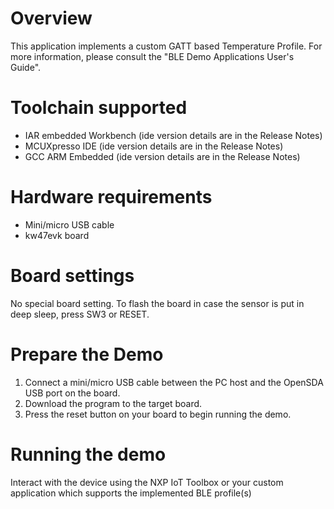 Overview
========
This application implements a custom GATT based Temperature Profile.
For more information, please consult the "BLE Demo Applications User's Guide".

Toolchain supported
===================
- IAR embedded Workbench (ide version details are in the Release Notes)
- MCUXpresso IDE (ide version details are in the Release Notes)
- GCC ARM Embedded (ide version details are in the Release Notes)

Hardware requirements
=====================
- Mini/micro USB cable
- kw47evk board

Board settings
==============
No special board setting.
To flash the board in case the sensor is put in deep sleep, press SW3 or RESET.

Prepare the Demo
================
1.  Connect a mini/micro USB cable between the PC host and the OpenSDA USB port on the board.
2.  Download the program to the target board.
3.  Press the reset button on your board to begin running the demo.

Running the demo
================
Interact with the device using the NXP IoT Toolbox or your custom application which supports the implemented BLE profile(s)
